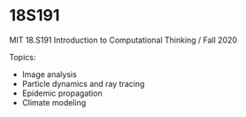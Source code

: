 # 18S191
MIT 18.S191 Introduction to Computational Thinking / Fall 2020 

Topics:
- Image analysis
- Particle dynamics and ray tracing
- Epidemic propagation
- Climate modeling


